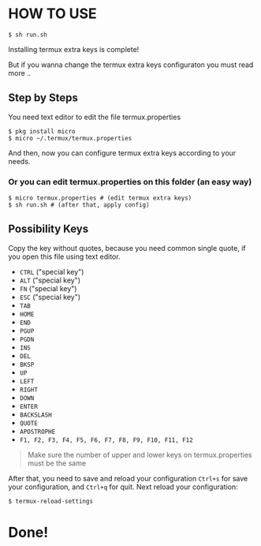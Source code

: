 # HOW TO USE

    $ sh run.sh

Installing termux extra keys is complete!

But if you wanna change the termux extra keys configuraton
you must read more ..

## Step by Steps

You need text editor to edit the file termux.properties

    $ pkg install micro
    $ micro ~/.termux/termux.properties

And then, now you can configure termux extra keys 
according to your needs.

### Or you can edit termux.properties on this folder (an easy way)

    $ micro termux.properties # (edit termux extra keys)
    $ sh run.sh # (after that, apply config)

## Possibility Keys

Copy the key without quotes, because you need common single quote, 
if you open this file using text editor.

* `CTRL` ("special key")
* `ALT` ("special key")
* `FN` ("special key")
* `ESC` ("special key")
* `TAB`
* `HOME`
* `END`
* `PGUP`
* `PGDN`
* `INS`
* `DEL`
* `BKSP`
* `UP`
* `LEFT`
* `RIGHT`
* `DOWN`
* `ENTER`
* `BACKSLASH`
* `QUOTE`
* `APOSTROPHE`
* `F1, F2, F3, F4, F5, F6, F7, F8, F9, F10, F11, F12`

> Make sure the number of upper and lower keys on termux.properties must be the same

After that, you need to save and reload your configuration
`Ctrl+s` for save your configuration, and `Ctrl+q` for quit.
Next reload your configuration:

    $ termux-reload-settings

# Done!